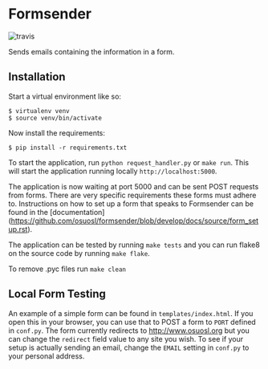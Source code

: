 Formsender
==========

![travis](https://travis-ci.org/osuosl/formsender.svg?branch=develop)

Sends emails containing the information in a form.

Installation
------------

Start a virtual environment like so:

```
$ virtualenv venv
$ source venv/bin/activate
```

Now install the requirements:

```
$ pip install -r requirements.txt
```

To start the application, run `python request_handler.py` or `make run`. This
will start the application running locally `http://localhost:5000`.

The application is now waiting at port 5000 and can be sent POST requests from
forms. There are very specific requirements these forms must adhere to.
Instructions on how to set up a form that speaks to Formsender can be found in
the [documentation]
(https://github.com/osuosl/formsender/blob/develop/docs/source/form_setup.rst).

The application can be tested by running `make tests` and you can run flake8 on
the source code by running `make flake`.

To remove .pyc files run `make clean`

Local Form Testing
------------------

An example of a simple form can be found in `templates/index.html`. If you open
this in your browser, you can use that to POST a form to `PORT` defined in
`conf.py`. The form currently redirects to http://www.osuosl.org but you can
change the `redirect` field value to any site you wish. To see if your setup is
actually sending an email, change the `EMAIL` setting in `conf.py` to your
personal address.
